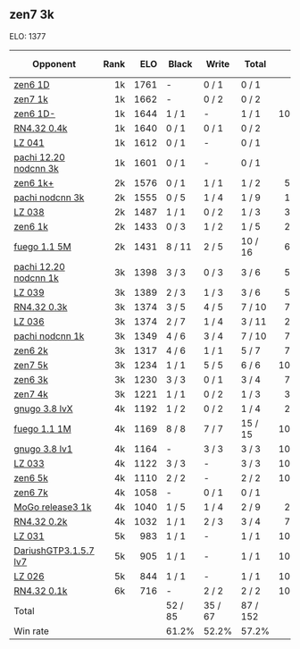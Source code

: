 ## zen7 3k ##

ELO: 1377

Opponent | Rank | ELO | Black | Write | Total | Win rate
---------|-----:|----:|-------|-------|-------|-------:
[zen6 1D](zen6%201D.md) | 1k | 1761 | - | 0 / 1 | 0 / 1 | 0.0%
[zen7 1k](zen7%201k.md) | 1k | 1662 | - | 0 / 2 | 0 / 2 | 0.0%
[zen6 1D-](zen6%201D-.md) | 1k | 1644 | 1 / 1 | - | 1 / 1 | 100.0%
[RN4.32 0.4k](RN4.32%200.4k.md) | 1k | 1640 | 0 / 1 | 0 / 1 | 0 / 2 | 0.0%
[LZ 041](LZ%20041.md) | 1k | 1612 | 0 / 1 | - | 0 / 1 | 0.0%
[pachi 12.20 nodcnn 3k](pachi%2012.20%20nodcnn%203k.md) | 1k | 1601 | 0 / 1 | - | 0 / 1 | 0.0%
[zen6 1k+](zen6%201k+.md) | 2k | 1576 | 0 / 1 | 1 / 1 | 1 / 2 | 50.0%
[pachi nodcnn 3k](pachi%20nodcnn%203k.md) | 2k | 1555 | 0 / 5 | 1 / 4 | 1 / 9 | 11.1%
[LZ 038](LZ%20038.md) | 2k | 1487 | 1 / 1 | 0 / 2 | 1 / 3 | 33.3%
[zen6 1k](zen6%201k.md) | 2k | 1433 | 0 / 3 | 1 / 2 | 1 / 5 | 20.0%
[fuego 1.1 5M](fuego%201.1%205M.md) | 2k | 1431 | 8 / 11 | 2 / 5 | 10 / 16 | 62.5%
[pachi 12.20 nodcnn 1k](pachi%2012.20%20nodcnn%201k.md) | 3k | 1398 | 3 / 3 | 0 / 3 | 3 / 6 | 50.0%
[LZ 039](LZ%20039.md) | 3k | 1389 | 2 / 3 | 1 / 3 | 3 / 6 | 50.0%
[RN4.32 0.3k](RN4.32%200.3k.md) | 3k | 1374 | 3 / 5 | 4 / 5 | 7 / 10 | 70.0%
[LZ 036](LZ%20036.md) | 3k | 1374 | 2 / 7 | 1 / 4 | 3 / 11 | 27.3%
[pachi nodcnn 1k](pachi%20nodcnn%201k.md) | 3k | 1349 | 4 / 6 | 3 / 4 | 7 / 10 | 70.0%
[zen6 2k](zen6%202k.md) | 3k | 1317 | 4 / 6 | 1 / 1 | 5 / 7 | 71.4%
[zen7 5k](zen7%205k.md) | 3k | 1234 | 1 / 1 | 5 / 5 | 6 / 6 | 100.0%
[zen6 3k](zen6%203k.md) | 3k | 1230 | 3 / 3 | 0 / 1 | 3 / 4 | 75.0%
[zen7 4k](zen7%204k.md) | 3k | 1221 | 1 / 1 | 0 / 2 | 1 / 3 | 33.3%
[gnugo 3.8 lvX](gnugo%203.8%20lvX.md) | 4k | 1192 | 1 / 2 | 0 / 2 | 1 / 4 | 25.0%
[fuego 1.1 1M](fuego%201.1%201M.md) | 4k | 1169 | 8 / 8 | 7 / 7 | 15 / 15 | 100.0%
[gnugo 3.8 lv1](gnugo%203.8%20lv1.md) | 4k | 1164 | - | 3 / 3 | 3 / 3 | 100.0%
[LZ 033](LZ%20033.md) | 4k | 1122 | 3 / 3 | - | 3 / 3 | 100.0%
[zen6 5k](zen6%205k.md) | 4k | 1110 | 2 / 2 | - | 2 / 2 | 100.0%
[zen6 7k](zen6%207k.md) | 4k | 1058 | - | 0 / 1 | 0 / 1 | 0.0%
[MoGo release3 1k](MoGo%20release3%201k.md) | 4k | 1040 | 1 / 5 | 1 / 4 | 2 / 9 | 22.2%
[RN4.32 0.2k](RN4.32%200.2k.md) | 4k | 1032 | 1 / 1 | 2 / 3 | 3 / 4 | 75.0%
[LZ 031](LZ%20031.md) | 5k | 983 | 1 / 1 | - | 1 / 1 | 100.0%
[DariushGTP3.1.5.7 lv7](DariushGTP3.1.5.7%20lv7.md) | 5k | 905 | 1 / 1 | - | 1 / 1 | 100.0%
[LZ 026](LZ%20026.md) | 5k | 844 | 1 / 1 | - | 1 / 1 | 100.0%
[RN4.32 0.1k](RN4.32%200.1k.md) | 6k | 716 | - | 2 / 2 | 2 / 2 | 100.0%
Total | | | 52 / 85 | 35 / 67 | 87 / 152 | 
Win rate| | | 61.2% | 52.2% | 57.2% | 
